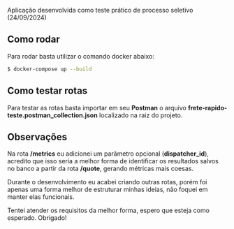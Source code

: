 Aplicação desenvolvida como teste prático de processo seletivo (24/09/2024)

## Como rodar
Para rodar basta utilizar o comando docker abaixo:

```sh
$ docker-compose up --build
```

## Como testar rotas
Para testar as rotas basta importar em seu **Postman** o arquivo
**frete-rapido-teste.postman_collection.json** localizado na raiz
do projeto.

## Observações
Na rota **/metrics** eu adicionei um parâmetro opcional
(**dispatcher_id**), acredito que isso seria a melhor forma de
identificar os resultados salvos no banco a partir da rota **/quote**, 
gerando métricas mais coesas.

Durante o desenvolvimento eu acabei criando outras rotas, porém foi
apenas uma forma melhor de estruturar minhas ideias, não foquei em
manter elas funcionais.

Tentei atender os requisitos da melhor forma, espero que esteja como esperado. Obrigado!